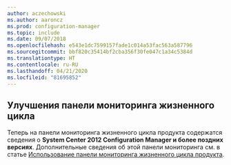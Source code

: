 ```yaml
---
author: aczechowski
ms.author: aaroncz
ms.prod: configuration-manager
ms.topic: include
ms.date: 09/07/2018
ms.openlocfilehash: e543e1dc7599157fade1c014a53fac563a587796
ms.sourcegitcommit: bbf820c35414bf2cba356f30fe047c1a34c5384d
ms.translationtype: HT
ms.contentlocale: ru-RU
ms.lasthandoff: 04/21/2020
ms.locfileid: "81695852"
---
```

## <a name="improvement-to-lifecycle-dashboard"></a><a name="bkmk_lifecycle"></a> Улучшения панели мониторинга жизненного цикла
<!--1358702-->

Теперь на панели мониторинга жизненного цикла продукта содержатся сведения о **System Center 2012 Configuration Manager и более поздних версиях**. Дополнительные сведения об этой панели мониторинга см. в статье [Использование панели мониторинга жизненного цикла продукта](../../clients/manage/asset-intelligence/product-lifecycle-dashboard.md).



